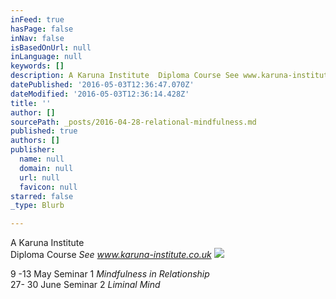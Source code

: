 ```yaml
---
inFeed: true
hasPage: false
inNav: false
isBasedOnUrl: null
inLanguage: null
keywords: []
description: A Karuna Institute  Diploma Course See www.karuna-institute.co.uk
datePublished: '2016-05-03T12:36:47.070Z'
dateModified: '2016-05-03T12:36:14.428Z'
title: ''
author: []
sourcePath: _posts/2016-04-28-relational-mindfulness.md
published: true
authors: []
publisher:
  name: null
  domain: null
  url: null
  favicon: null
starred: false
_type: Blurb

---
```

A Karuna Institute   
Diploma Course _See www.karuna-institute.co.uk_
![](https://the-grid-user-content.s3-us-west-2.amazonaws.com/6e846843-7dc3-4c0e-8ce4-d8744d670146.jpg)

9 -13 May Seminar 1 _Mindfulness in Relationship_  
27- 30 June Seminar 2 _Liminal Mind_